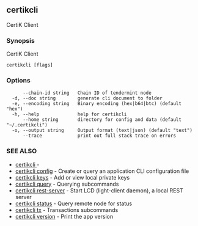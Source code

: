 ## certikcli

CertiK Client

### Synopsis

CertiK Client

```
certikcli [flags]
```

### Options

```
      --chain-id string   Chain ID of tendermint node
  -d, --doc string        generate cli document to folder
  -e, --encoding string   Binary encoding (hex|b64|btc) (default "hex")
  -h, --help              help for certikcli
      --home string       directory for config and data (default "~/.certikcli")
  -o, --output string     Output format (text|json) (default "text")
      --trace             print out full stack trace on errors
```

### SEE ALSO

* [certikcli ](certikcli_.md)	 -
* [certikcli config](certikcli_config.md)	 - Create or query an application CLI configuration file
* [certikcli keys](certikcli_keys.md)	 - Add or view local private keys
* [certikcli query](certikcli_query.md)	 - Querying subcommands
* [certikcli rest-server](certikcli_rest-server.md)	 - Start LCD (light-client daemon), a local REST server
* [certikcli status](certikcli_status.md)	 - Query remote node for status
* [certikcli tx](certikcli_tx.md)	 - Transactions subcommands
* [certikcli version](certikcli_version.md)	 - Print the app version

